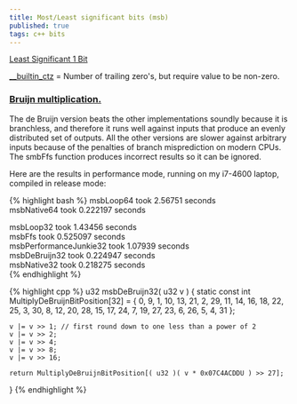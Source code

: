 ```yaml
---
title: Most/Least significant bits (msb)
published: true
tags: c++ bits
---
```


[Least Significant 1 Bit](http://aggregate.org/MAGIC/#Least%20Significant%201%20Bit)

[__builtin_ctz](https://www.geeksforgeeks.org/builtin-functions-gcc-compiler/) = Number of trailing zero's, but require value to be non-zero.

### [Bruijn multiplication.](https://stackoverflow.com/a/31718095/51386)
The de Bruijn version beats the other implementations soundly because it is branchless, and therefore it runs well against inputs that produce an evenly distributed set of outputs. All the other versions are slower against arbitrary inputs because of the penalties of branch misprediction on modern CPUs. The smbFfs function produces incorrect results so it can be ignored.

Here are the results in performance mode, running on my i7-4600 laptop, compiled in release mode:

{% highlight bash %}
msbLoop64 took 2.56751 seconds               
msbNative64 took 0.222197 seconds            

msbLoop32 took 1.43456 seconds               
msbFfs took 0.525097 seconds                 
msbPerformanceJunkie32 took 1.07939 seconds  
msbDeBruijn32 took 0.224947 seconds          
msbNative32 took 0.218275 seconds            
{% endhighlight %}


{% highlight cpp %}
u32 msbDeBruijn32( u32 v )
{
    static const int MultiplyDeBruijnBitPosition[32] =
    {
        0, 9, 1, 10, 13, 21, 2, 29, 11, 14, 16, 18, 22, 25, 3, 30,
        8, 12, 20, 28, 15, 17, 24, 7, 19, 27, 23, 6, 26, 5, 4, 31
    };

    v |= v >> 1; // first round down to one less than a power of 2
    v |= v >> 2;
    v |= v >> 4;
    v |= v >> 8;
    v |= v >> 16;

    return MultiplyDeBruijnBitPosition[( u32 )( v * 0x07C4ACDDU ) >> 27];
}
{% endhighlight %}
